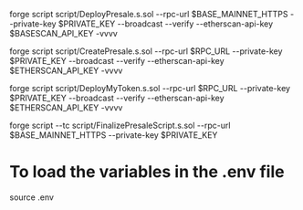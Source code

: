 forge script script/DeployPresale.s.sol --rpc-url $BASE_MAINNET_HTTPS --private-key $PRIVATE_KEY --broadcast --verify --etherscan-api-key $BASESCAN_API_KEY -vvvv

forge script script/CreatePresale.s.sol --rpc-url $RPC_URL --private-key $PRIVATE_KEY --broadcast --verify --etherscan-api-key $ETHERSCAN_API_KEY -vvvv

forge script script/DeployMyToken.s.sol --rpc-url $RPC_URL --private-key $PRIVATE_KEY --broadcast --verify --etherscan-api-key $ETHERSCAN_API_KEY -vvvv

forge script --tc script/FinalizePresaleScript.s.sol --rpc-url $BASE_MAINNET_HTTPS --private-key $PRIVATE_KEY

# To load the variables in the .env file

source .env
